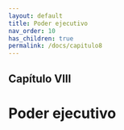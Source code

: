```yaml
---
layout: default
title: Poder ejecutivo
nav_order: 10
has_children: true
permalink: /docs/capitulo8
---
```



## Capítulo VIII
# Poder ejecutivo


